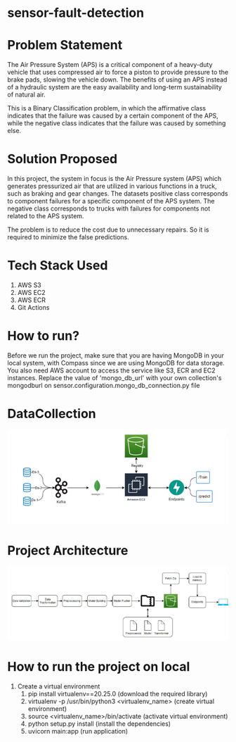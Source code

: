 # sensor-fault-detection

# Problem Statement
The Air Pressure System (APS) is a critical component of a heavy-duty vehicle that uses compressed air to force a piston to provide pressure to the brake pads, slowing the vehicle down. The benefits of using an APS instead of a hydraulic system are the easy availability and long-term sustainability of natural air.

This is a Binary Classification problem, in which the affirmative class indicates that the failure was caused by a certain component of the APS, while the negative class indicates that the failure was caused by something else.

# Solution Proposed
In this project, the system in focus is the Air Pressure system (APS) which generates pressurized air that are utilized in various functions in a truck, such as braking and gear changes. The datasets positive class corresponds to component failures for a specific component of the APS system. The negative class corresponds to trucks with failures for components not related to the APS system.

The problem is to reduce the cost due to unnecessary repairs. So it is required to minimize the false predictions.

# Tech Stack Used
1. AWS S3
2. AWS EC2
3. AWS ECR
4. Git Actions

# How to run?
Before we run the project, make sure that you are having MongoDB in your local system, with Compass since we are using MongoDB for data storage. You also need AWS account to access the service like S3, ECR and EC2 instances.
Replace the  value of 'mongo_db_url' with your own collection's mongodburl on sensor.configuration.mongo_db_connection.py file

# DataCollection
![alt text](image.png)

# Project Architecture
![alt text](image-1.png)

# How to run the project on local
1. Create a virtual environment 
    1. pip install virtualenv==20.25.0  (download the required library)
    2. virtualenv -p /usr/bin/python3 <virtualenv_name> (create virtual environment)
    3. source <virtualenv_name>/bin/activate (activate virtual environment)
    4. python setup.py install (install the dependencies)
    5. uvicorn main:app (run application)


